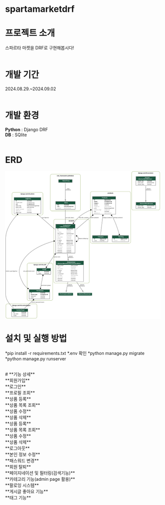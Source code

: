 # spartamarketdrf

# **프로젝트 소개**<br>
스파르타 마켓을 DRF로 구현해봅시다!<br>
<br>
# **개발 기간**<br>
2024.08.29.~2024.09.02<br>
<br>
# **개발 환경**<br>
**Python** : Django DRF<br>
**DB** : SQlite<br>
<br>
# **ERD**<br>
![image](https://github.com/leeyounghuncom/spartamarketdrf/blob/main/readme/erd.png?raw=true)
<br>
# **설치 및 실행 방법**
*pip install -r requirements.txt
*.env 확인
*python manage.py migrate
*python manage.py runserver

<br>
# **기능 상세**<br>
**회원가입**<br>
**로그인**<br>
**프로필 조회**<br>
**상품 등록**<br>
**상품 목록 조회**<br>
**상품 수정**<br>
**상품 삭제**<br>
**상품 등록**<br>
**상품 목록 조회**<br>
**상품 수정**<br>
**상품 삭제**<br>
**로그아웃**<br>
**본인 정보 수정**<br>
**패스워드 변경**<br>
**회원 탈퇴**<br>
**페이지네이션 및 필터링(검색기능)**<br>
**카테고리 기능(admin page 활용)**<br>
**팔로잉 시스템**<br>
**게시글 좋아요 기능**<br>
**태그 기능**<br>




